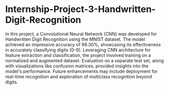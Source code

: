 # Internship-Project-3-Handwritten-Digit-Recognition
In this project, a Convolutional Neural Network (CNN) was developed for Handwritten Digit Recognition using the MNIST dataset. The model achieved an impressive accuracy of 99.30%, showcasing its effectiveness in accurately classifying digits (0-9). Leveraging CNN architecture for feature extraction and classification, the project involved training on a normalized and augmented dataset. Evaluation on a separate test set, along with visualizations like confusion matrices, provided insights into the model's performance. Future enhancements may include deployment for real-time recognition and exploration of multiclass recognition beyond digits.

